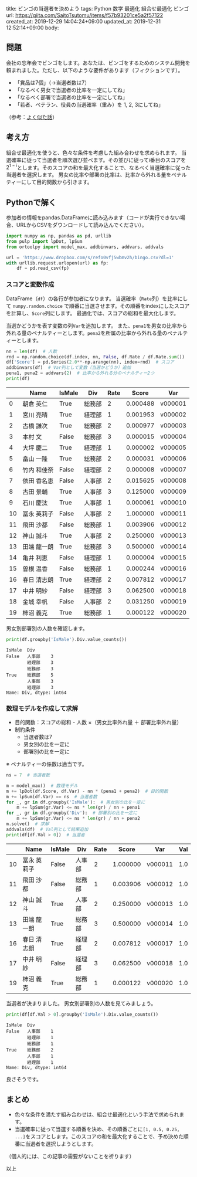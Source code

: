 title: ビンゴの当選者を決めよう
tags: Python 数学 最適化 組合せ最適化 ビンゴ
url: https://qiita.com/SaitoTsutomu/items/f57b93201ce5a2f57122
created_at: 2019-12-29 14:04:24+09:00
updated_at: 2019-12-31 12:52:14+09:00
body:

## 問題

会社の忘年会でビンゴをします。あなたは、ビンゴをするためのシステム開発を頼まれました。ただし、以下のような要件があります（フィクションです）。

- 「賞品は7個」（→当選者数は7）
- 「なるべく男女で当選者の比率を一定にしてね」
- 「なるべく部署で当選者の比率を一定にしてね」
- 「若者、ベテラン、役員の当選確率（重み）を 1, 2, 3にしてね」

（参考：[よく似た話](https://el.jibun.atmarkit.co.jp/pressenter/2019/12/2.html)）

## 考え方

組合せ最適化を使うと、色々な条件を考慮した組み合わせを求められます。
当選確率に従って当選者を順次選び並べます。その並びに従って$i$番目のスコアを$2^{1-i}$とします。そのスコアの和を最大化することで、なるべく当選確率に従った当選者を選択します。
男女の比率や部署の比率は、比率から外れる量をペナルティーにして目的関数から引きます。

## Pythonで解く

参加者の情報をpandas.DataFrameに読み込みます（コードが実行できない場合、URLからCSVをダウンロードして読み込んでください）。

```py
import numpy as np, pandas as pd, urllib
from pulp import lpDot, lpSum
from ortoolpy import model_max, addbinvars, addvars, addvals

url = 'https://www.dropbox.com/s/refo0vfj5wbmv2h/bingo.csv?dl=1'
with urllib.request.urlopen(url) as fp:
    df = pd.read_csv(fp)
```

### スコアと変数作成

DataFrame（`df`）の各行が参加者になります。
当選確率（`Rate`列）を比率にして `numpy.random.choice` で順番に当選させます。その順番をindexにしたスコアを計算し、`Score`列にします。
最適化では、スコアの総和を最大化します。

当選かどうかを表す変数の列`Var`を追加します。
また、`pena1`を男女の比率から外れる量のペナルティーとします。`pena2`を所属の比率から外れる量のペナルティーとします。

```py
nn = len(df)  # 人数
rnd = np.random.choice(df.index, nn, False, df.Rate / df.Rate.sum())
df['Score'] = pd.Series(2.0**-np.arange(nn), index=rnd)  # スコア
addbinvars(df)  # Var列として変数（当選かどうか）追加
pena1, pena2 = addvars(2)  # 比率から外れる分のペナルティー2つ
print(df)
```

|     | Name   | IsMale | Div | Rate | Score    | Var     |
| --- | ------ | ------ | --- | ---- | -------- | ------- |
| 0  | 朝倉 英仁  | True   | 総務部 | 2    | 0.000488 | v000001 |
| 1  | 宮川 亮晴  | True   | 経理部 | 1    | 0.001953 | v000002 |
| 2  | 古橋 謙次  | True   | 総務部 | 2    | 0.000977 | v000003 |
| 3  | 本村 文   | False  | 総務部 | 3    | 0.000015 | v000004 |
| 4  | 大坪 慶二  | True   | 経理部 | 1    | 0.000002 | v000005 |
| 5  | 畠山 一隆  | True   | 総務部 | 2    | 0.000031 | v000006 |
| 6  | 竹内 和佳奈 | False  | 経理部 | 2    | 0.000008 | v000007 |
| 7  | 依田 香名恵 | False  | 人事部 | 2    | 0.015625 | v000008 |
| 8  | 古田 景輔  | True   | 人事部 | 3    | 0.125000 | v000009 |
| 9  | 石川 慶汰  | True   | 人事部 | 1    | 0.000061 | v000010 |
| 10 | 冨永 英莉子 | False  | 人事部 | 2    | 1.000000 | v000011 |
| 11 | 飛田 沙都  | False  | 総務部 | 1    | 0.003906 | v000012 |
| 12 | 神山 誠斗  | True   | 人事部 | 2    | 0.250000 | v000013 |
| 13 | 田端 龍一朗 | True   | 総務部 | 3    | 0.500000 | v000014 |
| 14 | 亀井 利恵  | False  | 経理部 | 1    | 0.000004 | v000015 |
| 15 | 曽根 温香  | False  | 総務部 | 1    | 0.000244 | v000016 |
| 16 | 春日 清志朗 | True   | 経理部 | 2    | 0.007812 | v000017 |
| 17 | 中井 明紗  | False  | 経理部 | 3    | 0.062500 | v000018 |
| 18 | 金城 幸帆  | False  | 人事部 | 2    | 0.031250 | v000019 |
| 19 | 柿沼 義克  | True   | 総務部 | 1    | 0.000122 | v000020 |

男女別部署別の人数を確認します。

```py
print(df.groupby('IsMale').Div.value_counts())
```

```
IsMale  Div
False   人事部    3
        経理部    3
        総務部    3
True    総務部    5
        人事部    3
        経理部    3
Name: Div, dtype: int64
```

### 数理モデルを作成して求解

- 目的関数：スコアの総和 - 人数 ×（男女比率外れ量 ＋ 部署比率外れ量）
- 制約条件
  - 当選者数は7
  - 男女別の比を一定に
  - 部署別の比を一定に

※ ペナルティーの係数は適当です。

```py
ns = 7  # 当選者数

m = model_max()  # 数理モデル
m += lpDot(df.Score, df.Var) - nn * (pena1 + pena2)  # 目的関数
m += lpSum(df.Var) == ns  # 当選者数
for _, gr in df.groupby('IsMale'):  # 男女別の比を一定に
    m += lpSum(gr.Var) <= ns * len(gr) / nn + pena1
for _, gr in df.groupby('Div'):  # 部署別の比を一定に
    m += lpSum(gr.Var) <= ns * len(gr) / nn + pena2
m.solve()  # 求解
addvals(df)  # Val列として結果追加
print(df[df.Val > 0])  # 当選者
```

|     | Name   | IsMale | Div | Rate | Score    | Var     | Val |
| --- | ------ | ------ | --- | ---- | -------- | ------- | --- |
| 10 | 冨永 英莉子 | False  | 人事部 | 2    | 1.000000 | v000011 | 1.0 |
| 11 | 飛田 沙都  | False  | 総務部 | 1    | 0.003906 | v000012 | 1.0 |
| 12 | 神山 誠斗  | True   | 人事部 | 2    | 0.250000 | v000013 | 1.0 |
| 13 | 田端 龍一朗 | True   | 総務部 | 3    | 0.500000 | v000014 | 1.0 |
| 16 | 春日 清志朗 | True   | 経理部 | 2    | 0.007812 | v000017 | 1.0 |
| 17 | 中井 明紗  | False  | 経理部 | 3    | 0.062500 | v000018 | 1.0 |
| 19 | 柿沼 義克  | True   | 総務部 | 1    | 0.000122 | v000020 | 1.0 |

当選者が決まりました。
男女別部署別の人数を見てみましょう。

```py
print(df[df.Val > 0].groupby('IsMale').Div.value_counts())
```

```
IsMale  Div
False   人事部    1
        経理部    1
        総務部    1
True    総務部    2
        人事部    1
        経理部    1
Name: Div, dtype: int64
```

良さそうです。

## まとめ

- 色々な条件を満たす組み合わせは、組合せ最適化という手法で求められます。
- 当選確率に従って当選する順番を決め、その順番ごとに`[1, 0.5, 0.25, ...]`をスコアとします。このスコアの和を最大化することで、予め決めた順番に当選者を選択しようとします。

（個人的には、この記事の需要がないことを祈ります）

以上



